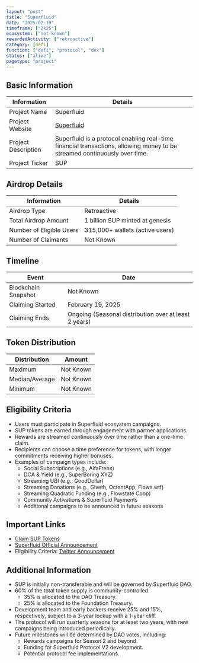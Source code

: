 ```yaml
---
layout: "post"
title: "Superfluid"
date: "2025-02-19"
timeframe: ["2k25"]
ecosystem: ["not-known"]
rewardedActivity: ["retroactive"]
category: [defi]
function: ["defi", "protocol", "dex"]
status: ["alive"]
pagetype: "project"
---
```


## Basic Information

| Information         | Details                                                                                                                   |
| ------------------- | ------------------------------------------------------------------------------------------------------------------------- |
| Project Name        | Superfluid                                                                                                                |
| Project Website     | [Superfluid](https://superfluid.org)                                                                                      |
| Project Description | Superfluid is a protocol enabling real-time financial transactions, allowing money to be streamed continuously over time. |
| Project Ticker      | SUP                                                                                                                       |

## Airdrop Details

| Information              | Details                         |
| ------------------------ | ------------------------------- |
| Airdrop Type             | Retroactive                     |
| Total Airdrop Amount     | 1 billion SUP minted at genesis |
| Number of Eligible Users | 315,000+ wallets (active users) |
| Number of Claimants      | Not Known                       |

## Timeline

| Event               | Date                                                  |
| ------------------- | ----------------------------------------------------- |
| Blockchain Snapshot | Not Known                                             |
| Claiming Started    | February 19, 2025                                     |
| Claiming Ends       | Ongoing (Seasonal distribution over at least 2 years) |

## Token Distribution

| Distribution   | Amount    |
| -------------- | --------- |
| Maximum        | Not Known |
| Median/Average | Not Known |
| Minimum        | Not Known |

## Eligibility Criteria

- Users must participate in Superfluid ecosystem campaigns.
- SUP tokens are earned through engagement with partner applications.
- Rewards are streamed continuously over time rather than a one-time claim.
- Recipients can choose a time preference for tokens, with longer commitments receiving higher bonuses.
- Examples of campaign types include:
  - Social Subscriptions (e.g., AlfaFrens)
  - DCA & Yield (e.g., SuperBoring XYZ)
  - Streaming UBI (e.g., GoodDollar)
  - Streaming Donations (e.g., Giveth, OctantApp, Flows.wtf)
  - Streaming Quadratic Funding (e.g., Flowstate Coop)
  - Community Activations & Superfluid Payments
  - Additional campaigns to be announced in future seasons

## Important Links

- [Claim SUP Tokens](https://claim.superfluid.org)
- [Superfluid Official Announcement](https://superfluid.org/post/introducing-sup-the-superfluid-token)
- Eligibility Criteria: [Twitter Announcement](https://x.com/Superfluid_HQ/status/1892236026925773206)

## Additional Information

- SUP is initially non-transferable and will be governed by Superfluid DAO.
- 60% of the total token supply is community-controlled.
  - 35% is allocated to the DAO Treasury.
  - 25% is allocated to the Foundation Treasury.
- Development team and early backers receive 25% and 15%, respectively, subject to a 3-year lockup with a 1-year cliff.
- The protocol will run quarterly seasons for at least two years, with new campaigns being introduced periodically.
- Future milestones will be determined by DAO votes, including:
  - Rewards campaigns for Season 2 and beyond.
  - Funding for Superfluid Protocol V2 development.
  - Potential protocol fee implementations.